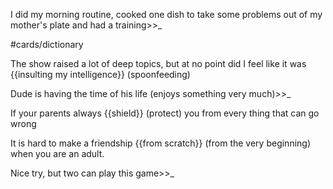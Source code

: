 I did my morning routine, cooked one dish to take some problems out of my mother's plate and had a training>>_

#cards/dictionary 

The show raised a lot of deep topics, but at no point did I feel like it was {{insulting my intelligence}} (spoonfeeding) <!--SR:!2024-03-09,26,274--> 

Dude is having the time of his life (enjoys something very much)>>_ <!--SR:!2024-03-27,40,290-->

If your parents always {{shield}} (protect) you from every thing that can go wrong <!--SR:!2024-03-06,12,275-->

It is hard to make a friendship {{from scratch}} (from the very beginning) when you are an adult. 

Nice try, but two can play this game>>_